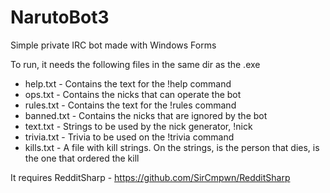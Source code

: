 NarutoBot3
=========

Simple private IRC bot made with Windows Forms

To run, it needs the following files in the same dir as the .exe

* help.txt      - Contains the text for the !help command
* ops.txt       - Contains the nicks that can operate the bot
* rules.txt     - Contains the text for the !rules command
* banned.txt    - Contains the nicks that are ignored by the bot
* text.txt      - Strings to be used by the nick generator, !nick
* trivia.txt    - Trivia to be used on the !trivia command
* kills.txt     - A file with kill strings. On the strings, <target> is the person that dies, <user> is the one that ordered the kill

It requires RedditSharp - https://github.com/SirCmpwn/RedditSharp
